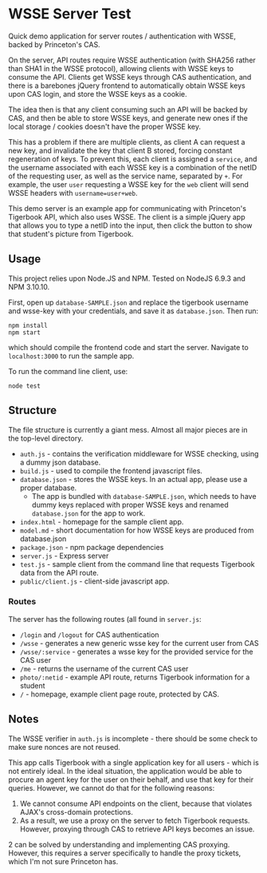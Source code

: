 # WSSE Server Test

Quick demo application for server routes / authentication with WSSE, backed by Princeton's CAS.

On the server, API routes require WSSE authentication (with SHA256 rather than SHA1 in the WSSE protocol), allowing clients with WSSE keys to consume the API. Clients get WSSE keys through CAS authentication, and there is a barebones jQuery frontend to automatically obtain WSSE keys upon CAS login, and store the WSSE keys as a cookie.

The idea then is that any client consuming such an API will be backed by CAS, and then be able to store WSSE keys, and generate new ones if the local storage / cookies doesn't have the proper WSSE key.

This has a problem if there are multiple clients, as client A can request a new key, and invalidate the key that client B stored, forcing constant regeneration of keys. To prevent this, each client is assigned a `service`, and the username associated with each WSSE key is a combination of the netID of the requesting user, as well as the service name, separated by `+`. For example, the user `user` requesting a WSSE key for the `web` client will send WSSE headers with `username=user+web`.

This demo server is an example app for communicating with Princeton's Tigerbook API, which also uses WSSE. The client is a simple jQuery app that allows you to type a netID into the input, then click the button to show that student's picture from Tigerbook.

## Usage

This project relies upon Node.JS and NPM. Tested on NodeJS 6.9.3 and NPM 3.10.10.

First, open up `database-SAMPLE.json` and replace the tigerbook username and wsse-key with your credentials, and save it as `database.json`. Then run:

    npm install
    npm start

which should compile the frontend code and start the server. Navigate to `localhost:3000` to run the sample app.

To run the command line client, use:

    node test

## Structure

The file structure is currently a giant mess. Almost all major pieces are in the top-level directory.

* `auth.js` - contains the verification middleware for WSSE checking, using a dummy json database.
* `build.js` - used to compile the frontend javascript files.
* `database.json` - stores the WSSE keys. In an actual app, please use a proper database.
    - The app is bundled with `database-SAMPLE.json`, which needs to have dummy keys replaced with proper WSSE keys and renamed `database.json` for the app to work.
* `index.html` - homepage for the sample client app.
* `model.md` - short documentation for how WSSE keys are produced from database.json
* `package.json` - npm package dependencies
* `server.js` - Express server
* `test.js` - sample client from the command line that requests Tigerbook data from the API route.
* `public/client.js` - client-side javascript app.

### Routes

The server has the following routes (all found in `server.js`:

* `/login` and `/logout` for CAS authentication
* `/wsse` - generates a new generic wsse key for the current user from CAS
* `/wsse/:service` - generates a wsse key for the provided service for the CAS user
* `/me` - returns the username of the current CAS user
* `photo/:netid` - example API route, returns Tigerbook information for a student
* `/` - homepage, example client page route, protected by CAS.

## Notes

The WSSE verifier in `auth.js` is incomplete - there should be some check to make sure nonces are not reused.

This app calls Tigerbook with a single application key for all users - which is not entirely ideal. In the ideal situation, the application would be able to procure an agent key for the user on their behalf, and use that key for their queries. However, we cannot do that for the following reasons:

1. We cannot consume API endpoints on the client, because that violates AJAX's cross-domain protections.
2. As a result, we use a proxy on the server to fetch Tigerbook requests. However, proxying through CAS to retrieve API keys becomes an issue.

2 can be solved by understanding and implementing CAS proxying. However, this requires a server specifically to handle the proxy tickets, which I'm not sure Princeton has.